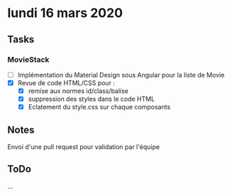 # lundi 16 mars 2020

## Tasks

### MovieStack

- [ ] Implémentation du Material Design sous Angular pour la liste de Movie
- [x] Revue de code HTML/CSS pour :
  - [x] remise aux normes id/class/balise
  - [x] suppression des styles dans le code HTML
  - [x] Eclatement du style.css sur chaque composants

## Notes

Envoi d'une pull request pour validation par l'équipe

## ToDo

...
